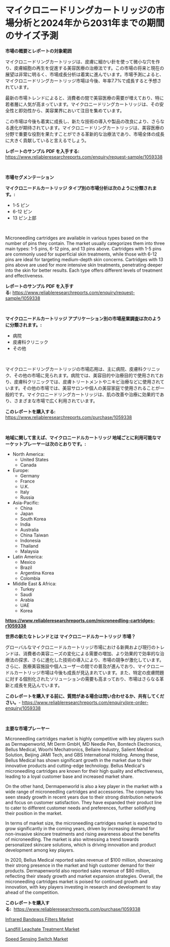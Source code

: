 <p><h1>マイクロニードリングカートリッジの市場分析と2024年から2031年までの期間のサイズ予測</h1></p><p><strong>市場の概要とレポートの対象範囲</strong></p>
<p><p>マイクロニードリングカートリッジは、皮膚に細かい針を使って微小な穴を作り、皮膚細胞の再生を促進する美容医療の治療法です。この市場の将来と現在の展望は非常に明るく、市場成長分析は着実に進んでいます。市場予測によると、マイクロニードリングカートリッジ市場は今後、年率7.7%で成長すると予想されています。</p><p>最新の市場トレンドによると、消費者の間で美容医療の需要が増えており、特に若者層に人気が高まっています。マイクロニードリングカートリッジは、その安全性と即効性から、美容業界において注目を集めています。</p><p>この市場は今後も着実に成長し、新たな技術の導入や製品の改良により、さらなる進化が期待されています。マイクロニードリングカートリッジは、美容医療の分野で重要な役割を果たすことができる革新的な治療法であり、市場全体の成長に大きく貢献していると言えるでしょう。</p></p>
<p><strong>レポートのサンプル PDF を入手する:</strong> <a href="https://www.reliableresearchreports.com/enquiry/request-sample/1059338">https://www.reliableresearchreports.com/enquiry/request-sample/1059338</a></p>
<p>&nbsp;</p>
<p><strong>市場セグメンテーション</strong></p>
<p><strong>マイクロニードルカートリッジ タイプ別の市場分析は次のように分類されます。:</strong></p>
<p><ul><li>1-5 ピン</li><li>6-12 ピン</li><li>13 ピン上部</li></ul></p>
<p>&nbsp;</p>
<p><p>Microneedling cartridges are available in various types based on the number of pins they contain. The market usually categorizes them into three main types: 1-5 pins, 6-12 pins, and 13 pins above. Cartridges with 1-5 pins are commonly used for superficial skin treatments, while those with 6-12 pins are ideal for targeting medium-depth skin concerns. Cartridges with 13 pins above are used for more intensive skin treatments, penetrating deeper into the skin for better results. Each type offers different levels of treatment and effectiveness.</p></p>
<p><strong>レポートのサンプル PDF を入手する:</strong>&nbsp;<a href="https://www.reliableresearchreports.com/enquiry/request-sample/1059338">https://www.reliableresearchreports.com/enquiry/request-sample/1059338</a></p>
<p>&nbsp;</p>
<p><strong> マイクロニードルカートリッジ アプリケーション別の市場産業調査は次のように分類されます。:</strong></p>
<p><ul><li>病院</li><li>皮膚科クリニック</li><li>その他</li></ul></p>
<p>&nbsp;</p>
<p><p>マイクロニードリングカートリッジの市場応用は、主に病院、皮膚科クリニック、その他の市場に見られます。病院では、美容目的や治療目的で使用されており、皮膚科クリニックでは、皮膚トリートメントやニキビ治療などに使用されています。その他の市場では、美容サロンや個人の美容家庭で使用されることが一般的です。マイクロニードリングカートリッジは、肌の改善や治療に効果的であり、さまざまな市場で広く利用されています。</p></p>
<p><strong>このレポートを購入する:</strong>&nbsp; <a href="https://www.reliableresearchreports.com/purchase/1059338">https://www.reliableresearchreports.com/purchase/1059338</a></p>
<p>&nbsp;</p>
<p><strong>地域に関して言えば、マイクロニードルカートリッジ 地域ごとに利用可能なマーケットプレーヤーは次のとおりです。:</strong></p>
<p><ul>
    <li>
        North America:
        <ul>
            <li>United States</li>
            <li>Canada</li>
        </ul>
    </li>
    <li>
        Europe:
        <ul>
            <li>Germany</li>
            <li>France</li>
            <li>U.K.</li>
            <li>Italy</li>
            <li>Russia</li>
        </ul>
    </li>
    <li>
        Asia-Pacific:
        <ul>
            <li>China</li>
            <li>Japan</li>
            <li>South Korea</li>
            <li>India</li>
            <li>Australia</li>
            <li>China Taiwan</li>
            <li>Indonesia</li>
            <li>Thailand</li>
            <li>Malaysia</li>
        </ul>
    </li>
    <li>
        Latin America:
        <ul>
            <li>Mexico</li>
            <li>Brazil</li>
            <li>Argentina Korea</li>
            <li>Colombia</li>
        </ul>
    </li>
    <li>
        Middle East & Africa:
        <ul>
            <li>Turkey</li>
            <li>Saudi</li>
            <li>Arabia</li>
            <li>UAE</li>
            <li>Korea</li>
        </ul>
    </li>
    </ul></p>
<p><strong><a href="https://www.reliableresearchreports.com/microneedling-cartridges-r1059338">https://www.reliableresearchreports.com/microneedling-cartridges-r1059338</a></strong>&nbsp;</p>
<p><strong>世界の新たなトレンドとは マイクロニードルカートリッジ 市場？</strong></p>
<p><p>グローバルなマイクロニードルカートリッジ市場における新興および現行のトレンドは、消費者の美容ニーズの変化による需要の増加、より効果的で効率的な治療法の探求、さらに進化した技術の導入により、市場の競争が激化しています。さらに、医療美容施設や個人ユーザーの間での普及が進んでおり、マイクロニードルカートリッジ市場は今後も成長が見込まれています。また、特定の皮膚問題に対する個別化されたソリューションの需要も高まっており、市場はさらなる革新と成長を見込んでいます。</p></p>
<p><strong>このレポートを購入する前に、質問がある場合は問い合わせるか、共有してください。</strong>- <a href="https://www.reliableresearchreports.com/enquiry/pre-order-enquiry/1059338">https://www.reliableresearchreports.com/enquiry/pre-order-enquiry/1059338</a></p>
<p>&nbsp;</p>
<p><strong>主要な市場プレーヤー</strong></p>
<p><p>Microneedling cartridges market is highly competitive with key players such as Dermapenworld, Mt Derm GmbH, MD Needle Pen, Bomtech Electronics, Bellus Medical, Woorhi Mechatronics, Bellaire Industry, Salient Medical Solution, Beijing JAMI Tech, and GBS International Holding. Among these, Bellus Medical has shown significant growth in the market due to their innovative products and cutting-edge technology. Bellus Medical's microneedling cartridges are known for their high quality and effectiveness, leading to a loyal customer base and increased market share.</p><p>On the other hand, Dermapenworld is also a key player in the market with a wide range of microneedling cartridges and accessories. The company has seen steady growth in recent years due to their strong distribution network and focus on customer satisfaction. They have expanded their product line to cater to different customer needs and preferences, further solidifying their position in the market.</p><p>In terms of market size, the microneedling cartridges market is expected to grow significantly in the coming years, driven by increasing demand for non-invasive skincare treatments and rising awareness about the benefits of microneedling. The market is also witnessing a trend towards personalized skincare solutions, which is driving innovation and product development among key players.</p><p>In 2020, Bellus Medical reported sales revenue of $100 million, showcasing their strong presence in the market and high customer demand for their products. Dermapenworld also reported sales revenue of $80 million, reflecting their steady growth and market expansion strategies. Overall, the microneedling cartridges market is poised for continued growth and innovation, with key players investing in research and development to stay ahead of the competition.</p></p>
<p><strong>このレポートを購入する:</strong>&nbsp;&nbsp;<a href="https://www.reliableresearchreports.com/purchase/1059338">https://www.reliableresearchreports.com/purchase/1059338</a></p>
<p><p><a href="https://confirmed-shield-e13.notion.site/Infrared-Bandpass-Filters-Market-Size-Reveals-the-Best-Marketing-Channels-In-Global-Industry-6782fd4b267f43998d4f2a76cfc14953">Infrared Bandpass Filters Market</a></p><p><a href="https://github.com/ChiragRP21/Market-Research-Report-List-4/blob/main/landfill-leachate-treatment-market.md">Landfill Leachate Treatment Market</a></p><p><a href="https://funky-papaya-cf4.notion.site/Speed-Sensing-Switch-Market-Insight-Market-Trends-Growth-Forecasted-from-2024-TO-2031-9e880b8939f4487b9dde573a0e319307">Speed Sensing Switch Market</a></p></p>